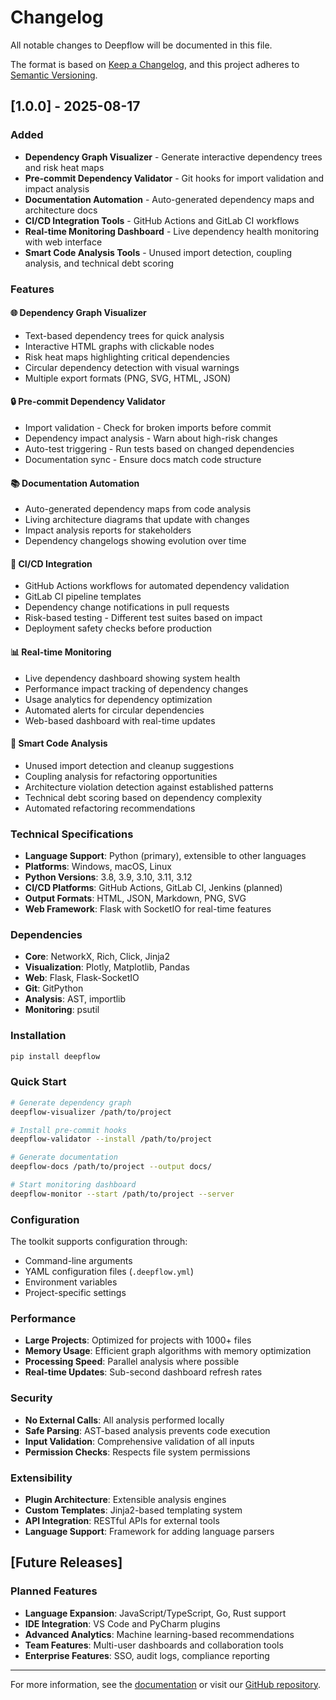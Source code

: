 # Changelog

All notable changes to Deepflow will be documented in this file.

The format is based on [Keep a Changelog](https://keepachangelog.com/en/1.0.0/),
and this project adheres to [Semantic Versioning](https://semver.org/spec/v2.0.0.html).

## [1.0.0] - 2025-08-17

### Added
- **Dependency Graph Visualizer** - Generate interactive dependency trees and risk heat maps
- **Pre-commit Dependency Validator** - Git hooks for import validation and impact analysis
- **Documentation Automation** - Auto-generated dependency maps and architecture docs
- **CI/CD Integration Tools** - GitHub Actions and GitLab CI workflows
- **Real-time Monitoring Dashboard** - Live dependency health monitoring with web interface
- **Smart Code Analysis Tools** - Unused import detection, coupling analysis, and technical debt scoring

### Features

#### 🌐 Dependency Graph Visualizer
- Text-based dependency trees for quick analysis
- Interactive HTML graphs with clickable nodes
- Risk heat maps highlighting critical dependencies
- Circular dependency detection with visual warnings
- Multiple export formats (PNG, SVG, HTML, JSON)

#### 🔒 Pre-commit Dependency Validator
- Import validation - Check for broken imports before commit
- Dependency impact analysis - Warn about high-risk changes
- Auto-test triggering - Run tests based on changed dependencies
- Documentation sync - Ensure docs match code structure

#### 📚 Documentation Automation
- Auto-generated dependency maps from code analysis
- Living architecture diagrams that update with changes
- Impact analysis reports for stakeholders
- Dependency changelogs showing evolution over time

#### 🚀 CI/CD Integration
- GitHub Actions workflows for automated dependency validation
- GitLab CI pipeline templates
- Dependency change notifications in pull requests
- Risk-based testing - Different test suites based on impact
- Deployment safety checks before production

#### 📊 Real-time Monitoring
- Live dependency dashboard showing system health
- Performance impact tracking of dependency changes
- Usage analytics for dependency optimization
- Automated alerts for circular dependencies
- Web-based dashboard with real-time updates

#### 🧠 Smart Code Analysis
- Unused import detection and cleanup suggestions
- Coupling analysis for refactoring opportunities
- Architecture violation detection against established patterns
- Technical debt scoring based on dependency complexity
- Automated refactoring recommendations

### Technical Specifications
- **Language Support**: Python (primary), extensible to other languages
- **Platforms**: Windows, macOS, Linux
- **Python Versions**: 3.8, 3.9, 3.10, 3.11, 3.12
- **CI/CD Platforms**: GitHub Actions, GitLab CI, Jenkins (planned)
- **Output Formats**: HTML, JSON, Markdown, PNG, SVG
- **Web Framework**: Flask with SocketIO for real-time features

### Dependencies
- **Core**: NetworkX, Rich, Click, Jinja2
- **Visualization**: Plotly, Matplotlib, Pandas
- **Web**: Flask, Flask-SocketIO
- **Git**: GitPython
- **Analysis**: AST, importlib
- **Monitoring**: psutil

### Installation
```bash
pip install deepflow
```

### Quick Start
```bash
# Generate dependency graph
deepflow-visualizer /path/to/project

# Install pre-commit hooks
deepflow-validator --install /path/to/project

# Generate documentation
deepflow-docs /path/to/project --output docs/

# Start monitoring dashboard
deepflow-monitor --start /path/to/project --server
```

### Configuration
The toolkit supports configuration through:
- Command-line arguments
- YAML configuration files (`.deepflow.yml`)
- Environment variables
- Project-specific settings

### Performance
- **Large Projects**: Optimized for projects with 1000+ files
- **Memory Usage**: Efficient graph algorithms with memory optimization
- **Processing Speed**: Parallel analysis where possible
- **Real-time Updates**: Sub-second dashboard refresh rates

### Security
- **No External Calls**: All analysis performed locally
- **Safe Parsing**: AST-based analysis prevents code execution
- **Input Validation**: Comprehensive validation of all inputs
- **Permission Checks**: Respects file system permissions

### Extensibility
- **Plugin Architecture**: Extensible analysis engines
- **Custom Templates**: Jinja2-based templating system
- **API Integration**: RESTful APIs for external tools
- **Language Support**: Framework for adding language parsers

## [Future Releases]

### Planned Features
- **Language Expansion**: JavaScript/TypeScript, Go, Rust support
- **IDE Integration**: VS Code and PyCharm plugins
- **Advanced Analytics**: Machine learning-based recommendations
- **Team Features**: Multi-user dashboards and collaboration tools
- **Enterprise Features**: SSO, audit logs, compliance reporting

---

For more information, see the [documentation](https://deepflow.readthedocs.io/) or visit our [GitHub repository](https://github.com/deepflow/deepflow).
